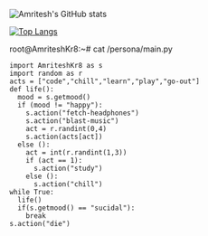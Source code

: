 ![Amritesh's GitHub stats](https://github-readme-stats.vercel.app/api?username=AmriteshKr8&hide=contribs,prs&rank_icon=github&show_icons=true&theme=tokyonight&bg_color=45,de9797,97d8de&text_color=333333&icon_color=111111&title_color=222222&ring_color=773eb3&border_color=#444444)

[![Top Langs](https://github-readme-stats.vercel.app/api/top-langs/?username=AmriteshKr8&layout=donut-vertical)](https://github.com/anuraghazra/github-readme-stats)


root@AmriteshKr8:~# cat /persona/main.py
```
import AmriteshKr8 as s
import random as r
acts = ["code","chill","learn","play","go-out"]
def life():
  mood = s.getmood()
  if (mood != "happy"):
    s.action("fetch-headphones")
    s.action("blast-music")
    act = r.randint(0,4)
    s.action(acts[act])
  else ():
    act = int(r.randint(1,3))
    if (act == 1):
      s.action("study")
    else ():
      s.action("chill")
while True:
  life()
  if(s.getmood() == "sucidal"):
    break
s.action("die")
```
